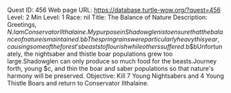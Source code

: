 Quest ID: 456
Web page URL: https://database.turtle-wow.org/?quest=456
Level: 2
Min Level: 1
Race: nil
Title: The Balance of Nature
Description: Greetings, $N.I am Conservator Ilthalaine.My purpose in Shadowglen is to ensure that the balance of nature is maintained.$b$bThe spring rains were particularly heavy this year, causing some of the forest's beasts to flourish while others suffered.$b$bUnfortunately, the nightsaber and thistle boar populations grew too large.Shadowglen can only produce so much food for the beasts.Journey forth, young $c, and thin the boar and saber populations so that nature's harmony will be preserved.
Objective: Kill 7 Young Nightsabers and 4 Young Thistle Boars and return to Conservator Ilthalaine.
